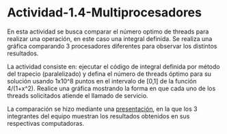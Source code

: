 # Actividad-1.4-Multiprocesadores
En esta actividad se busca comparar el número optimo de threads para realizar una operación, en este caso una integral definida. Se realiza una gráfica comparando 3 procesadores diferentes para observar los distintos resultados.

La actividad consiste en: ejecutar el código de integral definida por método del trapecio (paralelizado) y defina el número de threads óptimo para su solución usando 1x10^8 puntos en el intervalo de [0,1] de la función 4/(1+x^2). Realice una gráfica mostrando la forma en que cada uno de los threads solicitados atiende el llamado de servicio.

La comparación se hizo mediante una [presentación](https://docs.google.com/presentation/d/1Drh4VbGf7hMw1Rf3n-CZkNw6RiyKG5T-MIz9C855Pn4/edit?usp=sharing), en la que los 3 integrantes del equipo muestran los resultados obtenidos en sus respectivas computadoras.
